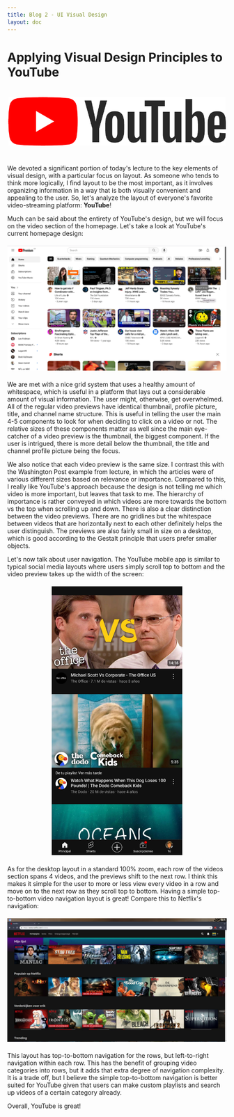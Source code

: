 ```yaml
---
title: Blog 2 - UI Visual Design
layout: doc
---
```


# Applying Visual Design Principles to YouTube

<div align="center" style="margin-bottom: 40px; margin-top: 40px;">
  <img src="/../assets/images/youtube_logo.png" alt="youtube_logo" width="500">
</div>

We devoted a significant portion of today's lecture to the key elements of visual design, with a particular focus on layout. As someone who tends to think more logically, I find layout to be the most important, as it involves organizing information in a way that is both visually convenient and appealing to the user. So, let's analyze the layout of everyone's favorite video-streaming platform: **YouTube**!

Much can be said about the entirety of YouTube's design, but we will focus on the video section of the homepage. Let's take a look at YouTube's current homepage design:

<div align="center" style="margin-bottom: 20px; margin-top: 20px;">
  <img src="/../assets/images/current_homepage.webp" alt="current_homepage">
</div>

We are met with a nice grid system that uses a healthy amount of whitespace, which is useful in a platform that lays out a considerable amount of visual information. The user might, otherwise, get overwhelmed. All of the regular video previews have identical thumbnail, profile picture, title, and channel name structure. This is useful in telling the user the main 4-5 components to look for when deciding to click on a video or not. The relative sizes of these components matter as well since the main eye-catcher of a video preview is the thumbnail, the biggest component. If the user is intrigued, there is more detail below the thumbnail, the title and channel profile picture being the focus.

We also notice that each video preview is the same size. I contrast this with the Washington Post example from lecture, in which the articles were of various different sizes based on relevance or importance. Compared to this, I really like YouTube's approach because the design is not telling me which video is more important, but leaves that task to me. The hierarchy of importance is rather conveyed in which videos are more towards the bottom vs the top when scrolling up and down. There is also a clear distinction between the video previews. There are no gridlines but the whitespace between videos that are horizontally next to each other definitely helps the user distinguish. The previews are also fairly small in size on a desktop, which is good according to the Gestalt principle that users prefer smaller objects.

Let's now talk about user navigation. The YouTube mobile app is similar to typical social media layouts where users simply scroll top to bottom and the video preview takes up the width of the screen:

<div align="center" style="margin-bottom: 20px; margin-top: 20px;">
  <img src="/../assets/images/mobile_scrolling.jpg" alt="mobile_scrolling" width="300">
</div>

As for the desktop layout in a standard 100% zoom, each row of the videos section spans 4 videos, and the previews shift to the next row. I think this makes it simple for the user to more or less view every video in a row and move on to the next row as they scroll top to bottom. Having a simple top-to-bottom video navigation layout is great! Compare this to Netflix's navigation:

<div align="center" style="margin-bottom: 20px; margin-top: 20px;">
  <img src="/../assets/images/netflix_navigation.jpg" alt="netflix_navigation">
</div>

This layout has top-to-bottom navigation for the rows, but left-to-right navigation within each row. This has the benefit of grouping video categories into rows, but it adds that extra degree of navigation complexity. It is a trade off, but I believe the simple top-to-bottom navigation is better suited for YouTube given that users can make custom playlists and search up videos of a certain category already.

Overall, YouTube is great!

